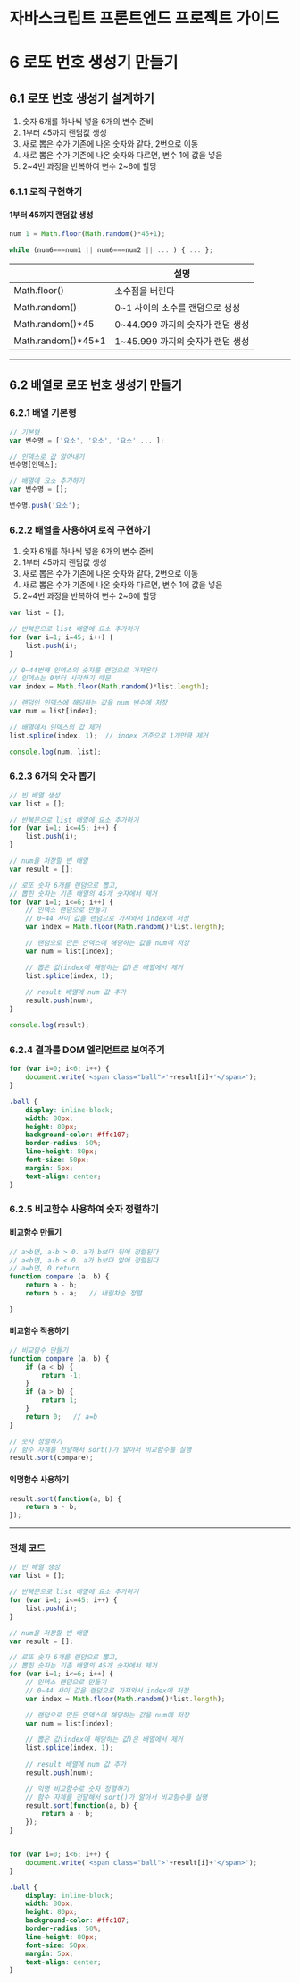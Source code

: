 # 자바스크립트 프론트엔드 프로젝트 가이드
# 6 로또 번호 생성기 만들기
## 6.1  로또 번호 생성기 설계하기
1. 숫자 6개를 하나씩 넣을 6개의 변수 준비
2. 1부터 45까지 랜덤값 생성
3. 새로 뽑은 수가 기존에 나온 숫자와 같다, 2번으로 이동
4. 새로 뽑은 수가 기존에 나온 숫자와 다르면, 변수 1에 값을 넣음
5. 2~4번 과정을 반복하여 변수 2~6에 할당


### 6.1.1 로직 구현하기

#### 1부터 45까지 랜덤값 생성
``` javascript
num 1 = Math.floor(Math.random()*45+1);

while (num6===num1 || num6===num2 || ... ) { ... };
```
| | 설명 |
| --- | --- |
| Math.floor() | 소수점을 버린다 |
| Math.random() | 0~1 사이의 소수를 랜덤으로 생성 |
| Math.random()*45 | 0~44.999 까지의 숫자가 랜덤 생성 |
| Math.random()*45+1 | 1~45.999 까지의 숫자가 랜덤 생성 |


---


## 6.2 배열로 로또 번호 생성기 만들기
### 6.2.1 배열 기본형
``` javascript
// 기본형
var 변수명 = ['요소', '요소', '요소' ... ];

// 인덱스로 값 알아내기
변수명[인덱스];
```
``` javascript
// 배열에 요소 추가하기
var 변수명 = [];

변수명.push('요소');
```

### 6.2.2 배열을 사용하여 로직 구현하기
1. 숫자 6개를 하나씩 넣을 6개의 변수 준비
2. 1부터 45까지 랜덤값 생성
3. 새로 뽑은 수가 기존에 나온 숫자와 같다, 2번으로 이동
4. 새로 뽑은 수가 기존에 나온 숫자와 다르면, 변수 1에 값을 넣음
5. 2~4번 과정을 반복하여 변수 2~6에 할당

``` javascript
var list = [];

// 반복문으로 list 배열에 요소 추가하기
for (var i=1; i=45; i++) {
    list.push(i);
}

// 0~44번째 인덱스의 숫자를 랜덤으로 가져온다
// 인덱스는 0부터 시작하기 때문
var index = Math.floor(Math.random()*list.length);

// 랜덤인 인덱스에 해당하는 값을 num 변수에 저장
var num = list[index];

// 배열에서 인덱스의 값 제거
list.splice(index, 1);  // index 기준으로 1개만큼 제거

console.log(num, list);
```


### 6.2.3 6개의 숫자 뽑기
``` javascript
// 빈 배열 생성
var list = [];

// 반복문으로 list 배열에 요소 추가하기
for (var i=1; i<=45; i++) {
    list.push(i);
}

// num을 저장할 빈 배열
var result = [];

// 로또 숫자 6개를 랜덤으로 뽑고, 
// 뽑힌 숫자는 기존 배열의 45개 숫자에서 제거
for (var i=1; i<=6; i++) {
    // 인덱스 랜덤으로 만들기
    // 0~44 사이 값을 랜덤으로 가져와서 index에 저장
    var index = Math.floor(Math.random()*list.length);

    // 랜덤으로 만든 인덱스에 해당하는 값을 num에 저장
    var num = list[index];

    // 뽑은 값(index에 해당하는 값)은 배열에서 제거
    list.splice(index, 1);
    
    // result 배열에 num 값 추가
    result.push(num);
}

console.log(result);
```


### 6.2.4 결과를 DOM 엘리먼트로 보여주기
``` javascript
for (var i=0; i<6; i++) {
    document.write('<span class="ball">'+result[i]+'</span>');
}
```
``` css
.ball {
    display: inline-block;
    width: 80px;
    height: 80px;
    background-color: #ffc107;
    border-radius: 50%;
    line-height: 80px;
    font-size: 50px;
    margin: 5px;
    text-align: center;
}
```


### 6.2.5 비교함수 사용하여 숫자 정렬하기

#### 비교함수 만들기
``` javascript
// a>b면, a-b > 0. a가 b보다 뒤에 정렬된다
// a<b면, a-b < 0. a가 b보다 앞에 정렬된다
// a=b면, 0 return
function compare (a, b) {
    return a - b;
    return b - a;   // 내림차순 정렬

}
```

#### 비교함수 적용하기
``` javascript
// 비교함수 만들기
function compare (a, b) {
    if (a < b) {
        return -1;
    }
    if (a > b) {
        return 1;
    }
    return 0;   // a=b
}

// 숫자 정렬하기
// 함수 자체를 전달해서 sort()가 알아서 비교함수를 실행
result.sort(compare);
```

#### 익명함수 사용하기
``` javascript
result.sort(function(a, b) {
    return a - b;
});
```


---


### 전체 코드
``` javascript
// 빈 배열 생성
var list = [];

// 반복문으로 list 배열에 요소 추가하기
for (var i=1; i<=45; i++) {
    list.push(i);
}

// num을 저장할 빈 배열
var result = [];

// 로또 숫자 6개를 랜덤으로 뽑고, 
// 뽑힌 숫자는 기존 배열의 45개 숫자에서 제거
for (var i=1; i<=6; i++) {
    // 인덱스 랜덤으로 만들기
    // 0~44 사이 값을 랜덤으로 가져와서 index에 저장
    var index = Math.floor(Math.random()*list.length);

    // 랜덤으로 만든 인덱스에 해당하는 값을 num에 저장
    var num = list[index];

    // 뽑은 값(index에 해당하는 값)은 배열에서 제거
    list.splice(index, 1);
    
    // result 배열에 num 값 추가
    result.push(num);

    // 익명 비교함수로 숫자 정렬하기
    // 함수 자체를 전달해서 sort()가 알아서 비교함수를 실행
    result.sort(function(a, b) {
        return a - b;
    });
}


for (var i=0; i<6; i++) {
    document.write('<span class="ball">'+result[i]+'</span>');
}
```
``` css
.ball {
    display: inline-block;
    width: 80px;
    height: 80px;
    background-color: #ffc107;
    border-radius: 50%;
    line-height: 80px;
    font-size: 50px;
    margin: 5px;
    text-align: center;
}
```